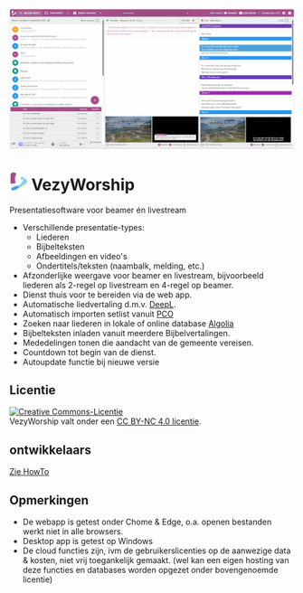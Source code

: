 ![VezyWorship](/src/assets/banner.png)

# ![VezyWorship](/public/icons/favicon-32x32.png) VezyWorship
Presentatiesoftware voor beamer én livestream

- Verschillende presentatie-types:
  - Liederen
  - Bijbelteksten
  - Afbeeldingen en video's
  - Ondertitels/teksten (naambalk, melding, etc.)
- Afzonderlijke weergave voor beamer en livestream, bijvoorbeeld liederen als 2-regel op livestream en 4-regel op beamer.
- Dienst thuis voor te bereiden via de web app.
- Automatische liedvertaling d.m.v. [DeepL](https://www.deepl.com/whydeepl).
- Automatisch importen setlist vanuit [PCO](https://planningcenteronline.com/)
- Zoeken naar liederen in lokale of online database [Algolia](https://algolia.com/)
- Bijbelteksten inladen vanuit meerdere Bijbelvertalingen.
- Mededelingen tonen die aandacht van de gemeente vereisen.
- Countdown tot begin van de dienst.
- Autoupdate functie bij nieuwe versie

## Licentie
<a rel="license" href="https://creativecommons.org/licenses/by-nc/4.0/deed.nl"><img alt="Creative Commons-Licentie" style="border-width:0" src="https://licensebuttons.net/l/by-nc/4.0/88x31.png" /></a><br />VezyWorship valt onder een <a rel="license" href="https://creativecommons.org/licenses/by-nc/4.0/deed.nl">CC BY-NC 4.0 licentie</a>.

## ontwikkelaars
[Zie HowTo](./HowTo.md)

## Opmerkingen
- De webapp is getest onder Chome & Edge, o.a. openen bestanden werkt niet in alle browsers.
- Desktop app is getest op Windows
- De cloud functies zijn, ivm de gebruikerslicenties op de aanwezige data & kosten, niet vrij toegankelijk gemaakt.
  (wel kan een eigen hosting van deze functies en databases worden opgezet onder bovengenoemde licentie)
  